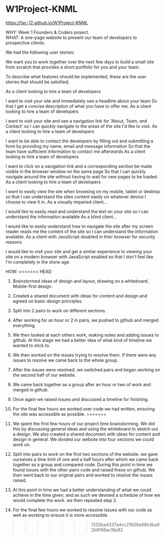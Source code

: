 
# W1Project-KNML
https://fac-12.github.io/W1Project-KNML

WHY: Week 1 Founders & Coders project.  
WHAT: A one-page website to present our team of developers to prospective clients.  

We had the following user stories:

We want you to work together over the next few days to build a small site from scratch that provides a short portfolio for you and your team.

To describe what features should be implemented, these are the user stories that should be satisfied;

As a client looking to hire a team of developers

I want to visit your site and immediately see a headline about your team
So that I get a concise description of what you have to offer me.
As a client looking to hire a team of developers

I want to visit your site and see a navigation link for 'About, Team, and Contact'
so I can quickly navigate to the areas of the site I'd like to visit.
As a client looking to hire a team of developers

I want to be able to contact the developers by filling out and submitting a form by providing my name, email and message information
So that the team have sufficient information to contact me afterwards
As a client looking to hire a team of developers

I want to click on a navigation link and a corresponding section be made visible in the browser window on the same page
So that I can quickly navigate around the site without having to wait for new pages to be loaded.
As a client looking to hire a team of developers

I want to easily view the site when browsing on my mobile, tablet or desktop
so that I can understand the sites content easily on whatever device I choose to view it in.
As a visually impaired client...

I would like to easily read and understand the text on your site
so I can understand the information available
As a blind client...

I would like to easily understand how to navigate the site after my screen reader reads me the content of the site
so I can understand the information available.
As a client with JavaScript disabled in their browser for security reasons

I would like to visit your site and get a similar experience to viewing your site on a modern browser with JavaScript enabled
so that I don't feel like I'm completely in the stone age.

HOW:
<<<<<<< HEAD
1. Brainstormed ideas of design and layout, drawing on a whiteboard. Mobile-first design.
2. Created a shared document with ideas for content and design and agreed on basic design principles.
3. Split into 2 pairs to work on different sections.
4. After working for an hour or 2 in pairs, we pushed to github and merged everything.
5. We then looked at each others work, making notes and adding issues to github. At this stage we had a better idea of what kind of timeline we wanted to stick to.
6. We then worked on the issues trying to resolve them. If there were any issues to resolve we came back to the whole group.
7. After the issues were resolved, we switched pairs and began working on the second half of our website.
8. We came back together as a group after an hour or two of work and merged in github.
9. Once again we raised issues and discussed a timeline for finishing.
10. For the final few hours we worked over code we had written, ensuring the site was accessible as possible.
=======

1. We spent the first few hours of our project time brainstorming. We did this by discussing general
   ideas and using the whiteboard to sketch out a design. We also created a shared document with ideas for content and design in general. We divided our website into four sections we could work on.

2. Split into pairs to work on the first two sections of the website. we gave ourselves a time limit of one and a half hours after which we came back together as a group and compared code. During this point in time we found issues with the other pairs code and raised these on github. We then went back to our original pairs and worked to resolve the issues raised.

3. At this point in time we had a better understanding of what we could achieve in the time given, and as such we devised a schedule of how we would complete the work. we then repeated step 2.

4. For the final few hours we worked to resolve issues with our code as well as working to ensure it is more accessible. 
>>>>>>> 1333ba4337a4cc21608a98b3ba92b8198ac18a82
